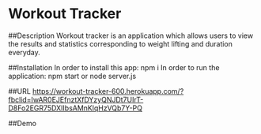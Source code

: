 # Workout Tracker



##Description
Workout tracker is an application which allows users to view the results and statistics corresponding to weight lifting and duration everyday.


##Installation
In order to install this app: npm i
In order to run the application: npm start or node server.js


##URL
https://workout-tracker-600.herokuapp.com/?fbclid=IwAR0EJEfnztXfDYzyQNJDt7UIrT-D8Fo2EGR75DXIIbsAMnKlqHzVQb7Y-PQ


##Demo

